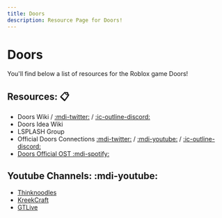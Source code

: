 ```yaml
---
title: Doors
description: Resource Page for Doors!
---
```


# **Doors**

You'll find below a list of resources for the Roblox game Doors!

## Resources: :clipboard:
- Doors Wiki <Badge type="tip" icon="i-simple-icons-fandom" text="Link" link="https://doors-game.fandom.com/wiki/DOORS_Wiki" /> / [:mdi-twitter:](https://twitter.com/DoorsWiki) / [:ic-outline-discord:](https://discord.gg/SpKAgJDuVn)
- Doors Idea Wiki <Badge type="tip" icon="i-simple-icons-fandom" text="Link" link="https://doors-ideas.fandom.com/wiki/DOORS_Ideas_Wiki" />
- LSPLASH Group <Badge type="tip" icon="i-simple-icons-roblox" text="Group" link="https://www.roblox.com/groups/3049798/LSPLASH#!" />
- Official Doors Connections [:mdi-twitter:](https://x.com/DoorsRoblox) / [:mdi-youtube:](https://youtube.com/c/LSPLASH) / [:ic-outline-discord:](https://discord.gg/8TWD9V9)
- [Doors Official OST :mdi-spotify:](https://open.spotify.com/artist/03R6r9e5DPFzPQ0UJojAIn/discography/single)

## Youtube Channels: :mdi-youtube:
- [Thinknoodles](https://www.youtube.com/playlist?list=PL2Vioa5ExuerIQmZNwWzpwodbyYLWd339)
- [KreekCraft](https://www.youtube.com/@KreekCraft)
- [GTLive](https://www.youtube.com/playlist?list=PL5P5eGJK4qOcKWwiIPRPO3nFLjHPrKoPl)
